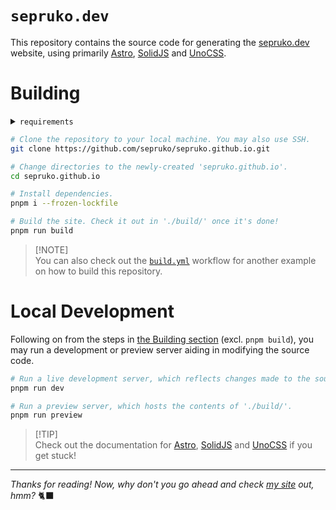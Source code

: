 # `sepruko.dev`

This repository contains the source code for generating the [sepruko.dev]
website, using primarily [Astro][astro], [SolidJS][solid] and [UnoCSS][unocss].

# Building

<details>
<summary><code>requirements</code></summary>
<br>

|      name      | version [(?)][npm-semver] | description                                                                       |
| :------------: | :-----------------------: | :-------------------------------------------------------------------------------- |
|  [`git`][git]  |         `^2.27.0`         | Version control system, allows for cloning this repository to your local machine. |
| [`node`][node] |        `>=20.18.0`        | The Node.js JavaScript runtime.                                                   |
| [`pnpm`][pnpm] |         `^9.12.0`         | A faster, more disk-efficient alternative to the `npm` package manager.           |

---

</details>

```sh
# Clone the repository to your local machine. You may also use SSH.
git clone https://github.com/sepruko/sepruko.github.io.git

# Change directories to the newly-created 'sepruko.github.io'.
cd sepruko.github.io

# Install dependencies.
pnpm i --frozen-lockfile

# Build the site. Check it out in './build/' once it's done!
pnpm run build
```

> [!NOTE]\
> You can also check out the [`build.yml`](.github/workflows/build.yml) workflow
> for another example on how to build this repository.</sup>

# Local Development

Following on from the steps in [the Building section](#building) (excl.
`pnpm build`), you may run a development or preview server aiding in modifying
the source code.

```sh
# Run a live development server, which reflects changes made to the source code.
pnpm run dev

# Run a preview server, which hosts the contents of './build/'.
pnpm run preview
```

> [!TIP]\
> Check out the documentation for [Astro][astro-docs], [SolidJS][solid-docs] and
> [UnoCSS][unocss] if you get stuck!

---

_Thanks for reading! Now, why don't you go ahead and check [my
site][sepruko.dev] out, hmm?_ 🐈‍⬛

<!-- Links -->

[astro]: https://astro.build/
[astro-docs]: https://docs.astro.build/
[git]: https://git-scm.com/
[npm-semver]:
	https://semver.npmjs.com/#syntax-examples
	'What do these (^, >=) mean?'
[node]: https://nodejs.org/
[pnpm]: https://pnpm.io/
[sepruko.dev]: https://sepruko.dev/
[solid]: https://www.solidjs.com/
[solid-docs]: https://docs.solidjs.com/
[unocss]: https://unocss.dev/
